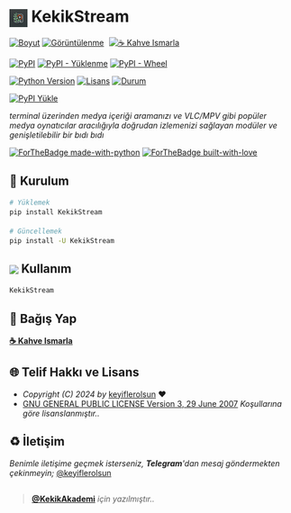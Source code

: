 # <img src="https://github.com/keyiflerolsun/KekikStream/raw/master/.github/icons/KekikStream.png?raw=True" height="32" align="center"> KekikStream

[![Boyut](https://img.shields.io/github/repo-size/keyiflerolsun/KekikStream?logo=git&logoColor=white&label=Boyut)](#)
[![Görüntülenme](https://hits.seeyoufarm.com/api/count/incr/badge.svg?url=https://github.com/keyiflerolsun/KekikStream&title=Görüntülenme)](#)
<a href="https://KekikAkademi.org/Kahve" target="_blank"><img src="https://img.shields.io/badge/☕️-Kahve Ismarla-ffdd00" title="☕️ Kahve Ismarla" style="padding-left:5px;"></a>

[![PyPI](https://img.shields.io/pypi/v/KekikStream?logo=pypi&logoColor=white&label=PyPI)](https://pypi.org/project/KekikStream)
[![PyPI - Yüklenme](https://img.shields.io/pypi/dm/KekikStream?logo=pypi&logoColor=white&label=Yüklenme)](https://pypi.org/project/KekikStream)
[![PyPI - Wheel](https://img.shields.io/pypi/wheel/KekikStream?logo=pypi&logoColor=white&label=Wheel)](https://pypi.org/project/KekikStream)

[![Python Version](https://img.shields.io/pypi/pyversions/KekikStream?logo=python&logoColor=white&label=Python)](#)
[![Lisans](https://img.shields.io/pypi/l/KekikStream?logo=gnu&logoColor=white&label=Lisans)](#)
[![Durum](https://img.shields.io/pypi/status/KekikStream?logo=windowsterminal&logoColor=white&label=Durum)](#)

[![PyPI Yükle](https://github.com/keyiflerolsun/KekikStream/actions/workflows/pypiYukle.yml/badge.svg)](https://github.com/keyiflerolsun/KekikStream/actions/workflows/pypiYukle.yml)

*terminal üzerinden medya içeriği aramanızı ve VLC/MPV gibi popüler medya oynatıcılar aracılığıyla doğrudan izlemenizi sağlayan modüler ve genişletilebilir bir bıdı bıdı*

[![ForTheBadge made-with-python](https://ForTheBadge.com/images/badges/made-with-python.svg)](https://www.python.org/)
[![ForTheBadge built-with-love](https://ForTheBadge.com/images/badges/built-with-love.svg)](https://GitHub.com/keyiflerolsun/)

## 🚀 Kurulum

```bash
# Yüklemek
pip install KekikStream

# Güncellemek
pip install -U KekikStream
```

## <img src="https://www.akashtrehan.com/assets/images/emoji/terminal.png" height="32" align="center"> Kullanım

```bash
KekikStream
```

## 💸 Bağış Yap

**[☕️ Kahve Ismarla](https://KekikAkademi.org/Kahve)**

## 🌐 Telif Hakkı ve Lisans

* *Copyright (C) 2024 by* [keyiflerolsun](https://github.com/keyiflerolsun) ❤️️
* [GNU GENERAL PUBLIC LICENSE Version 3, 29 June 2007](https://github.com/keyiflerolsun/KekikStream/blob/master/LICENSE) *Koşullarına göre lisanslanmıştır..*

## ♻️ İletişim

*Benimle iletişime geçmek isterseniz, **Telegram**'dan mesaj göndermekten çekinmeyin;* [@keyiflerolsun](https://t.me/KekikKahve)

##

> **[@KekikAkademi](https://t.me/KekikAkademi)** *için yazılmıştır..*
